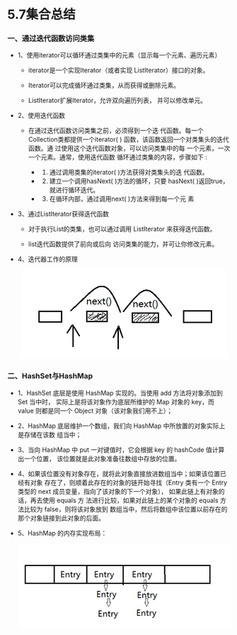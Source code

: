 # 5.7集合总结

### 一、通过迭代函数访问类集

* 1、使用iterator可以循环通过类集中的元素（显示每一个元素、遍历元素）

    * iterator是一个实现Iterator（或者实现 ListIterator）接口的对象。
    
    * Iterator可以完成循环通过类集，从而获得或删除元素。 
    
    * ListIterator扩展Iterator，允许双向遍历列表， 并可以修改单元。

* 2、使用迭代函数

    * 在通过迭代函数访问类集之前，必须得到一个迭 代函数。每一个Collection类都提供一个iterator( ) 函数，该函数返回一个对类集头的迭代函数。通 过使用这个迭代函数对象，可以访问类集中的每 一个元素，一次一个元素。通常，使用迭代函数 循环通过类集的内容，步骤如下 :
    
        * 1. 通过调用类集的iterator( )方法获得对类集头的迭 代函数。 
    
        * 2. 建立一个调用hasNext( )方法的循环，只要 hasNext( )返回true，就进行循环迭代。 
    
        * 3. 在循环内部，通过调用next( )方法来得到每一个元 素

* 3、通过ListIterator获得迭代函数

    * 对于执行List的类集，也可以通过调用 ListIterator 来获得迭代函数。
    
    * list迭代函数提供了前向或后向 访问类集的能力，并可让你修改元素。

* 4、迭代器工作的原理

     <div align="center"><img src="./img/迭代器.png"></div>

### 二、HashSet与HashMap

* 1、HashSet 底层是使用 HashMap 实现的。当使用 add 方法将对象添加到 Set 当中时， 实际上是将该对象作为底层所维护的 Map 对象的 key，而 value 则都是同一个 Object 对象（该对象我们用不上）； 

* 2、HashMap 底层维护一个数组，我们向 HashMap 中所放置的对象实际上是存储在该数 组当中； 

* 3、当向 HashMap 中 put 一对键值时，它会根据 key 的 hashCode 值计算出一个位置， 该位置就是此对象准备往数组中存放的位置。 

* 4、如果该位置没有对象存在，就将此对象直接放进数组当中；如果该位置已经有对象 存在了，则顺着此存在的对象的链开始寻找（Entry 类有一个 Entry 类型的 next 成员变量，指向了该对象的下一个对象）， 如果此链上有对象的话，再去使用 equals 方 法进行比较，如果对此链上的某个对象的 equals 方法比较为 false，则将该对象放到 数组当中，然后将数组中该位置以前存在的那个对象链接到此对象的后面。 

* 5、HashMap 的内存实现布局： 

     <div align="center"><img src="./img/HashMap的内存实现布局.png"></div>

















